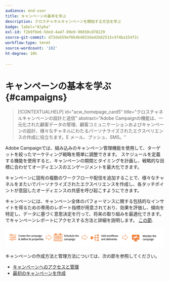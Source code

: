 ```yaml
---
audience: end-user
title: キャンペーンの基本を学ぶ
description: クロスチャネルキャンペーンを開始する方法を学ぶ
badge: label="Alpha"
exl-id: f2b9f8e6-5ded-4a47-89e9-96650cd78229
source-git-commit: d73deb59ef6b4b4833da42b62515c474ba154f2c
workflow-type: tm+mt
source-wordcount: '182'
ht-degree: 10%

---
```



# キャンペーンの基本を学ぶ {#campaigns}

>[!CONTEXTUALHELP]
>id="acw_homepage_card5"
>title="クロスチャネルキャンペーンの設計と送信"
>abstract="Adobe Campaignの機能は、一元化された顧客データの管理、顧客コミュニケーションおよびキャンペーンの設計、様々なチャネルにわたるパーソナライズされたエクスペリエンスの作成に役立ちます。E メール、プッシュ、SMS。"

Adobe Campaignでは、組み込みのキャンペーン管理機能を使用して、ターゲットを絞ったマーケティング戦略を簡単に調整できます。 スケジュールを定義する機能を使用すると、キャンペーンの期間とタイミングを計画し、戦略的な目標に合わせてオーディエンスのエンゲージメントを最大化できます。

キャンペーンに固有の複数のワークフローや配信を追加することで、様々なチャネルをまたいでパーソナライズされたエクスペリエンスを作成し、各タッチポイントが意図したオーディエンスの共感を呼び起こすようにできます。

キャンペーンには、キャンペーン全体のパフォーマンスに関する包括的なインサイトを得るための専用のレポート指標が用意されており、効果を評価し、傾向を特定し、データに基づく意思決定を行って、将来の取り組みを最適化できます。 でキャンペーンレポートにアクセスする方法と詳細を説明します。 [この節](../reporting/campaign-reports.md).

![キャンペーンフロー](assets/campaign-flow.png)

キャンペーンの作成方法と管理方法については、次の節を参照してください。

* [キャンペーンへのアクセスと管理](manage-campaigns.md)
* [最初のキャンペーンを作成](create-campaigns.md)



<!--
Use Adobe Campaign to create cross-channel campaigns. With its marketing campaign orchestration capabilities, you can manage and centralize customer data, design customer communications and campaigns, and create personalized experiences across different channels. In this version, email, push and SMS channels are available.

Design and execute high-volume email campaigns to deliver personalized messages, for all platforms and screen sizes. 
Measure the effectiveness of your deliveries with detailed reports including the counts of opens, clicks, forwards, and more. With Adobe Campaign segmentation capabilities, you can run queries against a high-volume database, and easily define dynamic marketing segments which perfectly target your campaigns.
-->

<!--
Get Started with campaigns
Adobe Campaign offers a set of solutions that help you personalize and deliver campaigns across all of your online and offline channels. You can create, configure, execute and analyze marketing campaigns. All marketing campaigns can be managed from a unified control center. Discover how to browse and create marketing campaigns in this section.

Campaigns include actions (deliveries) and processes (importing or extracting files), as well as resources (marketing documents, delivery outlines). They are used in marketing campaigns. Campaigns are part of a program, and programs are included in a campaign plan.
-->
